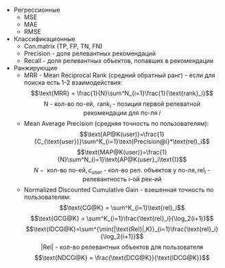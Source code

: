 - Регрессионные
	- MSE
	- MAE
	- RMSE
- Классификационные
	- Con.matrix (TP, FP, TN, FN)
	- Precision - доля релевантных рекомендаций
	- Recall - доля релевантных объектов, попавших в рекомендации
- Ранжирующие 
	- MRR - Mean Reciprocal Rank (средний обратный ранг) - если для поиска есть 1-2 взаимодействия: $$\text{MRR} = \frac{1}{N}\sum^N_{i=1}\frac{1}{\text{rank}_i}$$$$\text{N - кол-во по-ей}, \text{ rank}_i\text{ - позиция первой релеватной рекомендации для по-ля }i$$
	- Mean Average Precision (средняя точность по пользователям):  $$\text{AP@K(user)}=\frac{1}{C_{\text{user}}}\sum^K_{i=1}\text{Precision@i}*\text{rel}_i$$$$\text{MAP@K(user)}=\frac{1}{N}\sum^N_{i=1}\text{AP@K(user}_i\text{)}$$ $$N -\text{ кол-во по-ей}, c_{\text{user}}\text{ - кол-во рел. объектов у по-ля}, \text{rel}_i\text{ - релевантность i-ой рек-ий}$$
	- Normalized Discounted Cumulative Gain - взешенная точность по пользователям: $$\text{CG@K} = \sum^K_{i=1}\text{rel}_i$$$$\text{GCG@K} = \sum^K_{i=1}\frac{\text{rel}_i}{\log_2(i+1)}$$$$\text{IDCG@K}=\sum^{\min(|\text{Rel}|,K)}_{i=1}\frac{\text{rel}_i}{\log_2{i+1}}$$$$|\text{Rel}|\text{ - кол-во релевантных объектов для пользователя}$$$$\text{NDCG@K} = \frac{\text{DCG@K}}{\text{IDCG@K}}$$
